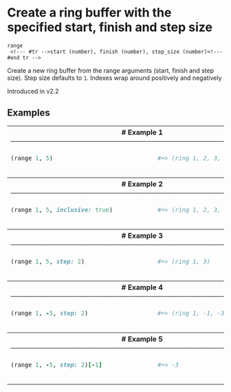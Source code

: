 # Create a ring buffer with the specified start, finish and step size

```
range 
 <!--- #tr -->start (number), finish (number), step_size (number)<!--- #end tr -->
```


Create a new ring buffer from the range arguments (start, finish and step size). Step size defaults to `1`. Indexes wrap around positively and negatively

Introduced in v2.2

## Examples

<table class="examples">
<tr>
<th colspan="2" class="even head"># Example 1 ──────────────────────────────────────────────────────</th>
</tr>
<tr>
<td class="even">

```ruby
(range 1, 5)   



```

</td>
<td class="even">

<!--- #tr -->
```ruby
#=> (ring 1, 2, 3, 4)



```
<!--- #end tr -->

</td>
</tr>
<tr>
<th colspan="2" class="odd head"># Example 2 ──────────────────────────────────────────────────────</th>
</tr>
<tr>
<td class="odd">

```ruby
(range 1, 5, inclusive: true)



```

</td>
<td class="odd">

<!--- #tr -->
```ruby
#=> (ring 1, 2, 3, 4, 5)



```
<!--- #end tr -->

</td>
</tr>
<tr>
<th colspan="2" class="even head"># Example 3 ──────────────────────────────────────────────────────</th>
</tr>
<tr>
<td class="even">

```ruby
(range 1, 5, step: 2)



```

</td>
<td class="even">

<!--- #tr -->
```ruby
#=> (ring 1, 3)



```
<!--- #end tr -->

</td>
</tr>
<tr>
<th colspan="2" class="odd head"># Example 4 ──────────────────────────────────────────────────────</th>
</tr>
<tr>
<td class="odd">

```ruby
(range 1, -5, step: 2)



```

</td>
<td class="odd">

<!--- #tr -->
```ruby
#=> (ring 1, -1, -3)



```
<!--- #end tr -->

</td>
</tr>
<tr>
<th colspan="2" class="even head"># Example 5 ──────────────────────────────────────────────────────</th>
</tr>
<tr>
<td class="even">

```ruby
(range 1, -5, step: 2)[-1]



```

</td>
<td class="even">

<!--- #tr -->
```ruby
#=> -3



```
<!--- #end tr -->

</td>
</tr>
</table>

